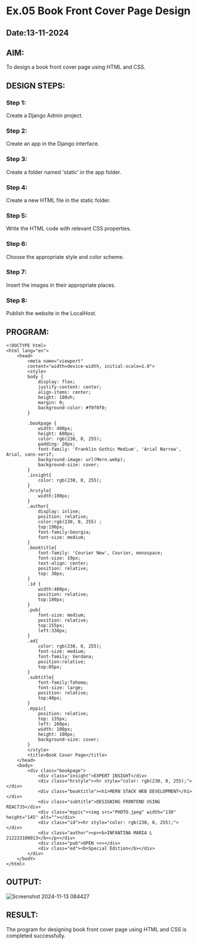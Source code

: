 # Ex.05 Book Front Cover Page Design
## Date:13-11-2024

## AIM:
To design a book front cover page using HTML and CSS.

## DESIGN STEPS:

### Step 1:
Create a Django Admin project.

### Step 2:
Create an app in the Django interface.

### Step 3:
Create a folder named 'static' in the app folder.

### Step 4:
Create a new HTML file in the static folder.

### Step 5:
Write the HTML code with relevant CSS properties.

### Step 6:
Choose the appropriate style and color scheme.

### Step 7:
Insert the images in their appropriate places.

### Step 8:
Publish the website in the LocalHost.

## PROGRAM:
```
<!DOCTYPE html>
<html lang="en">
    <head>
        <meta name="viewport" 
        content="width=device-width, initial-scale=1.0">
        <style>
        body {
            display: flex;
            justify-content: center;
            align-items: center;
            height: 100vh;
            margin: 0;
            background-color: #f0f0f0;
        }

        .bookpage {
            width: 400px;
            height: 600px;
            color: rgb(230, 0, 255);
            padding: 20px;
            font-family: 'Franklin Gothic Medium', 'Arial Narrow', Arial, sans-serif;
            background-image: url(Mern.webp);
            background-size: cover;
        }
        .insight{
            color: rgb(230, 0, 255);
        }
        .hrstyle{
            width:100px;
        }
        .author{
            display: inline;
            position: relative;
            color:rgb(230, 0, 255) ;
            top:190px;
            font-family:Georgia;
            font-size: medium;
        }
        .booktitle{
            font-family: 'Courier New', Courier, monospace;
            font-size: 19px;
            text-align: center;
            position: relative;
            top: 30px;
        }
        .id {
            width:400px;
            position: relative;
            top:180px;
        }
        .pub{
            font-size: medium;
            position: relative;
            top:155px;
            left:330px;
        }
        .ed{
            color: rgb(230, 0, 255);
            font-size: medium;
            font-family: Verdana;
            position:relative;
            top:85px;
        }
        .subtitle{
            font-family:Tahoma;
            font-size: large;
            position: relative;
            top:40px;
        }
        .mypic{
            position: relative;
            top: 135px;
            left: 260px;
            width: 100px;
            height: 100px;
            background-size: cover;
        }
        </style>
        <title>Book Cover Page</title>
    </head>
    <body>
        <div class="bookpage">
            <div class="insight">EXPERT INSIGHT</div>
            <div class="hrstyle"><hr style="color: rgb(230, 0, 255);"></div>
            <div class="booktitle"><h1>MERN STACK WEB DEVELOPMENT</h1></div>
            <div class="subtitle">DESIGNING FRONTEND USING REACTJS</div>
            <div class="mypic"><img src="PHOTO.jpeg" width="130" height="145" alt=""></div>
            <div class="id"><hr style="color: rgb(230, 0, 255);"></div>
            <div class="author"><p><b>INFANTINA MARIA L 212223100013</b></p></div>
            <div class="pub">OPEN >>></div>
            <div class="ed"><b>Special Edition</b></div>
        </div>
    </bodY>
</html>
```


## OUTPUT:
![Screenshot 2024-11-13 084427](https://github.com/user-attachments/assets/cfa0f0c6-aed8-4e42-aa8c-e8f25fa65689)



## RESULT:
The program for designing book front cover page using HTML and CSS is completed successfully.
